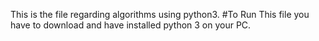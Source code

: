 This is the file regarding algorithms using python3. 
  #To Run This file you have to download and have installed python 3 on your PC.
  
